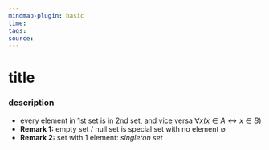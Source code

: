 ```yaml
---
mindmap-plugin: basic
time: 
tags: 
source:
---
```

# title
### description
- every element in 1st set is in 2nd set, and vice versa $\forall x (x \in A \leftrightarrow x \in B)$
- **Remark 1:** empty set / null set is special set with no element $\emptyset$
- **Remark 2:** set with 1 element: *singleton set*